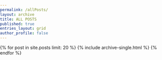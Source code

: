 ```yaml
---
permalink: /allPosts/
layout: archive
title: ALL POSTS
published: true
entries_layout: grid
author_profile: false
---
```

{% for post in site.posts limit: 20 %}
  {% include archive-single.html %}
{% endfor %}

<style>
html { height: 100% }
body
{
    margin: 0;
    padding: 0;
    height: 100%;
    overflow: hidden;
    background-image: url(/assets/images/all-blur.jpg);
    background-repeat: no-repeat;
    background-size: cover;
}
</style>


